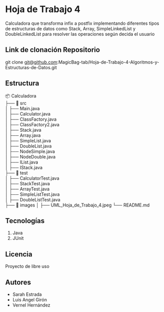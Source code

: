# Hoja de Trabajo 4
Calculadora que transforma infix a postfix implementando diferentes tipos de estructuras de datos como Stack, Array, SimpleLinkedList y DoubleLinkedList para resolver las operaciones según decida el usuario

## Link de clonación Repositorio
git clone git@github.com:MagicBag-tab/Hoja-de-Trabajo-4-Algoritmos-y-Estructuras-de-Datos.git

## Estructura
📦 Calculadora  
├── 📂 src  
│   ├── Main.java  
│   ├── Calculator.java  
│   ├── ClassFactory.java  
│   ├── ClassFactory2.java  
│   ├── Stack.java  
│   ├── Array.java  
│   ├── SimpleList.java  
│   ├── DoubleList.java  
│   ├── NodeSimple.java  
│   ├── NodeDouble.java  
│   ├── IList.java  
│   ├── IStack.java  
├── 📂 test  
│   ├── CalculatorTest.java  
│   ├── StackTest.java  
│   ├── ArrayTest.java  
│   ├── SimpleListTest.java  
│   ├── DoubleListTest.java  
├── 📂 images
│   ├── UML_Hoja_de_Trabajo_4.jpeg
└── README.md  


 ## Tecnologías
 1. Java
 2. JUnit

## Licencia
Proyecto de libre uso

## Autores
- Sarah Estrada
- Luis Angel Girón
- Vernel Hernández
